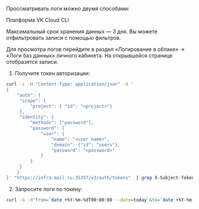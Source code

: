 Проссматривать логи можно двумя способами:

<tabs>
<tablist>
<tab>Платформа VK Cloud</tab>
<tab>CLI</tab>
</tablist>
<tabpanel>

Максимальный срок хранения данных — 3 дня. Вы можете отфильтровать записи с помощью фильтров.

Для просмотра логов перейдите в раздел «Логирование в облаке» → «Логи баз данных» личного кабинета. На открывшейся странице отобразятся записи.

</tabpanel>
<tabpanel>

1. Получите токен авторизации:

```bash
curl -i -H "Content-Type: application/json" -d '
{
    "auth": {
   	 "scope": {
   		 "project": { "id": "<project>"}
   	 },
   	 "identity": {
   		 "methods": ["password"],
   		 "password": {
   			 "user": {
   				 "name": "<user name>",
   				 "domain": {"id": "users"},
   				 "password": "<password>"
   			 }
   		 }
   	 }
    }
}' "https://infra.mail.ru:35357/v3/auth/tokens"  | grep X-Subject-Token | cut -d " " -f2 > token
```

2. Запросите логи по токену:

```bash
curl -G -d"from=`date +%Y-%m-%dT00:00:00 --date=today`&to=`date +%Y-%m-%dT00:00:00 --date=tomorrow`" 'https://mcs.mail.ru/cloudlogs/v1/logs' -H "X-Auth-Token: `cat token`"
```

</tabpanel>
</tabs>
